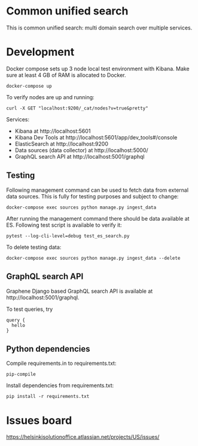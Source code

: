 # Common unified search

This is common unified search: multi domain search over multiple services.

# Development

Docker compose sets up 3 node local test environment with Kibana. Make sure at least 4 GB of RAM is allocated to Docker.

	docker-compose up

To verify nodes are up and running:

	curl -X GET "localhost:9200/_cat/nodes?v=true&pretty"

Services:

- Kibana at http://localhost:5601
- Kibana Dev Tools at http://localhost:5601/app/dev_tools#/console
- ElasticSearch at http://localhost:9200
- Data sources (data collector) at http://localhost:5000/
- GraphQL search API at http://localhost:5001/graphql

## Testing

Following management command can be used to fetch data from external data sources.
This is fully for testing purposes and subject to change:

	docker-compose exec sources python manage.py ingest_data

After running the management command there should be data available at ES.
Following test script is available to verify it:

	pytest --log-cli-level=debug test_es_search.py

To delete testing data:

	docker-compose exec sources python manage.py ingest_data --delete

## GraphQL search API

Graphene Django based GraphQL search API is available at http://localhost:5001/graphql.

To test queries, try

	query {
	  hello
	}

## Python dependencies

Compile requirements.in to requirements.txt:

	pip-compile

Install dependencies from requirements.txt:

	pip install -r requirements.txt

# Issues board

https://helsinkisolutionoffice.atlassian.net/projects/US/issues/